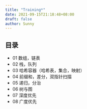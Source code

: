 ```yaml
---
title: "Training*"
date: 2021-09-15T21:18:48+08:00
draft: false
author: Sunny
---
```


## 目录

- 01  数组，链表
- 02  栈，队列
- 03  哈希容器（哈希表，集合，映射）
- 04  前缀和，差分，双指针扫描
- 05  递归，分治
- 06  树与图
- 07  深度优先
- 08  广度优先

